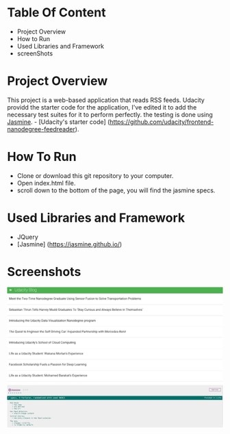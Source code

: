 # Table Of Content

* Project Overview
* How to Run
* Used Libraries and Framework
* screenShots


# Project Overview

This project is a web-based application that reads RSS feeds.
Udacity providd the starter code for the application, I've edited it to add the necessary test suites for it to perform perfectly.
the testing is done using [Jasmine](http://jasmine.github.io/).
	- [Udacity's starter code] (https://github.com/udacity/frontend-nanodegree-feedreader).

# How To Run

* Clone or download this git repository to your computer.
* Open index.html file.
* scroll down to the bottom of the page, you will find the jasmine specs.

# Used Libraries and Framework

* JQuery
* [Jasmine] (https://jasmine.github.io/) 

# Screenshots

![ScreenShot1](images/screenshots/ss1.jpg)
![ScreenShot1](images/screenshots/ss2.jpg)
